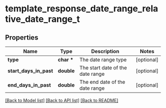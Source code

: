 # template_response_date_range_relative_date_range_t

## Properties
Name | Type | Description | Notes
------------ | ------------- | ------------- | -------------
**type** | **char \*** | The date range type | [optional] 
**start_days_in_past** | **double** | The start date of the date range | [optional] 
**end_days_in_past** | **double** | The end date of the date range | [optional] 

[[Back to Model list]](../README.md#documentation-for-models) [[Back to API list]](../README.md#documentation-for-api-endpoints) [[Back to README]](../README.md)


